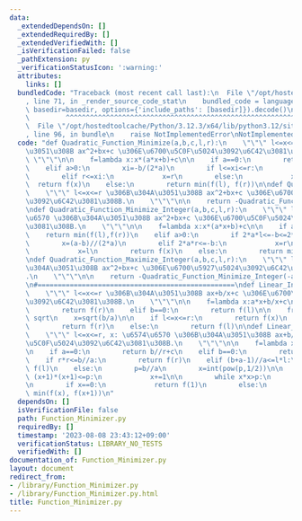 ```yaml
---
data:
  _extendedDependsOn: []
  _extendedRequiredBy: []
  _extendedVerifiedWith: []
  _isVerificationFailed: false
  _pathExtension: py
  _verificationStatusIcon: ':warning:'
  attributes:
    links: []
  bundledCode: "Traceback (most recent call last):\n  File \"/opt/hostedtoolcache/Python/3.12.3/x64/lib/python3.12/site-packages/onlinejudge_verify/documentation/build.py\"\
    , line 71, in _render_source_code_stat\n    bundled_code = language.bundle(stat.path,\
    \ basedir=basedir, options={'include_paths': [basedir]}).decode()\n          \
    \         ^^^^^^^^^^^^^^^^^^^^^^^^^^^^^^^^^^^^^^^^^^^^^^^^^^^^^^^^^^^^^^^^^^^^^^^^^^^^^^^^^\n\
    \  File \"/opt/hostedtoolcache/Python/3.12.3/x64/lib/python3.12/site-packages/onlinejudge_verify/languages/python.py\"\
    , line 96, in bundle\n    raise NotImplementedError\nNotImplementedError\n"
  code: "def Quadratic_Function_Minimize(a,b,c,l,r):\n    \"\"\" l<=x<=r \u306B\u304A\
    \u3051\u308B ax^2+bx+c \u306E\u6700\u5C0F\u5024\u3092\u6C42\u3081\u308B.\n   \
    \ \"\"\"\n\n    f=lambda x:x*(a*x+b)+c\n\n    if a==0:\n        return min(f(l),f(r))\n\
    \    elif a>0:\n        xi=-b/(2*a)\n        if l<=xi<=r:\n            x=xi\n\
    \        elif r<=xi:\n            x=r\n        else:\n            x=l\n      \
    \  return f(x)\n    else:\n        return min(f(l), f(r))\n\ndef Quadratic_Function_Maximize(a,b,c,l,r):\n\
    \    \"\"\" l<=x<=r \u306B\u304A\u3051\u308B ax^2+bx+c \u306E\u6700\u5927\u5024\
    \u3092\u6C42\u3081\u308B.\n    \"\"\"\n\n    return -Quadratic_Function_Minimize(-a,-b,-c,l,r)\n\
    \ndef Quadratic_Function_Minimize_Integer(a,b,c,l,r):\n    \"\"\" l<=x<=r , x:\u6574\
    \u6570 \u306B\u304A\u3051\u308B ax^2+bx+c \u306E\u6700\u5C0F\u5024\u3092\u6C42\
    \u3081\u308B.\n    \"\"\"\n\n    f=lambda x:x*(a*x+b)+c\n\n    if a==0:\n    \
    \    return min(f(l),f(r))\n    elif a>0:\n        if 2*a*l<=-b<=2*a*r:\n    \
    \        x=(a-b)//(2*a)\n        elif 2*a*r<=-b:\n            x=r\n        else:\n\
    \            x=l\n        return f(x)\n    else:\n        return min(f(l), f(r))\n\
    \ndef Quadratic_Function_Maximize_Integer(a,b,c,l,r):\n    \"\"\" l<=x<=r \u306B\
    \u304A\u3051\u308B ax^2+bx+c \u306E\u6700\u5927\u5024\u3092\u6C42\u3081\u308B\
    .\n    \"\"\"\n\n    return -Quadratic_Function_Minimize_Integer(-a,-b,-c,l,r)\n\
    \n#=================================================\ndef Linear_Inverse_Sum_Function_Minimize(a,b,c,l,r):\n\
    \    \"\"\" l<=x<=r \u306B\u304A\u3051\u308B ax+b/x+c \u306E\u6700\u5C0F\u5024\
    \u3092\u6C42\u3081\u308B.\n    \"\"\"\n\n    f=lambda x:a*x+b/x+c\n\n    if a==0:\n\
    \        return f(r)\n    elif b==0:\n        return f(l)\n\n    from math import\
    \ sqrt\n    x=sqrt(b/a)\n\n    if l<=x<=r:\n        return f(x)\n    elif r<=x:\n\
    \        return f(r)\n    else:\n        return f(l)\n\ndef Linear_Inverse_Sum_Function_Minimize_Integer(a,b,c,l,r):\n\
    \    \"\"\" l<=x<=r, x: \u6574\u6570 \u306B\u304A\u3051\u308B ax+b/x+c \u306E\u6700\
    \u5C0F\u5024\u3092\u6C42\u3081\u308B.\n    \"\"\"\n\n    f=lambda x:a*x+b/x+c\n\
    \n    if a==0:\n        return b//r+c\n    elif b==0:\n        return a*l+c\n\n\
    \    if r*r<=b//a:\n        return f(r)\n    elif (b+a-1)//a<=l*l:\n        return\
    \ f(l)\n    else:\n        p=b//a\n        x=int(pow(p,1/2))\n\n        while\
    \ (x+1)*(x+1)<=p:\n            x+=1\n\n        while x*x>p:\n            x-=1\n\
    \n        if x==0:\n            return f(1)\n        else:\n            return\
    \ min(f(x), f(x+1))\n"
  dependsOn: []
  isVerificationFile: false
  path: Function_Minimizer.py
  requiredBy: []
  timestamp: '2023-08-08 23:43:12+09:00'
  verificationStatus: LIBRARY_NO_TESTS
  verifiedWith: []
documentation_of: Function_Minimizer.py
layout: document
redirect_from:
- /library/Function_Minimizer.py
- /library/Function_Minimizer.py.html
title: Function_Minimizer.py
---
```

